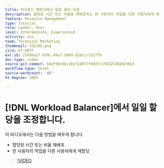 ```yaml
---
title: 워크로드 밸런서에서 일일 할당 조정
description: 할당된 시간 또는 비율을 재배포하고 한 사용자의 작업을 다른 사용자에게 재할당하는 방법을 알아봅니다.
feature: Resource Management
type: Tutorial
role: Leader, User
level: Intermediate, Experienced
activity: use
team: Technical Marketing
thumbnail: 335165.png
jira: KT-8877
exl-id: 27b9da27-d70c-45e7-a99d-d26cccc5277d
doc-type: video
source-git-commit: bbdf99c6bc1be714077fd94fc3f8325394de36b3
workflow-type: tm+mt
source-wordcount: '48'
ht-degree: 100%

---
```


# [!DNL Workload Balancer]에서 일일 할당을 조정합니다.

이 비디오에서는 다음 방법을 배우게 됩니다.

* 할당된 시간 또는 비율 재배포
* 한 사용자의 작업을 다른 사용자에게 재할당


>[!VIDEO](https://video.tv.adobe.com/v/335165/?quality=12&learn=on&enablevpops=1)

